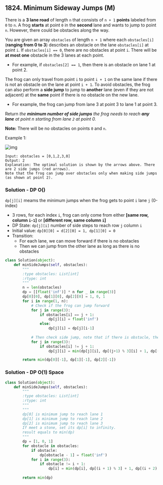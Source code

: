 ## 1824. Minimum Sideway Jumps (M)

There is a **3 lane road** of length `n` that consists of `n + 1` **points** labeled from `0` to `n`. A frog **starts** at point `0` in the **second** lane and wants to jump to point `n`. However, there could be obstacles along the way.

You are given an array `obstacles` of length `n + 1` where each `obstacles[i]` (**ranging from 0 to 3**) describes an obstacle on the lane `obstacles[i]` at point `i`. If `obstacles[i] == 0`, there are no obstacles at point `i`. There will be **at most one** obstacle in the 3 lanes at each point.

- For example, if `obstacles[2] == 1`, then there is an obstacle on lane 1 at point 2.

The frog can only travel from point `i` to point `i + 1` on the same lane if there is not an obstacle on the lane at point `i + 1`. To avoid obstacles, the frog can also perform a **side jump** to jump to **another** lane (even if they are not adjacent) at the **same** point if there is no obstacle on the new lane.

- For example, the frog can jump from lane 3 at point 3 to lane 1 at point 3.

Return *the **minimum number of side jumps** the frog needs to reach **any lane** at point n starting from lane `2` at point 0.*

**Note:** There will be no obstacles on points `0` and `n`.

Example 1:

![img](https://assets.leetcode.com/uploads/2021/03/25/ic234-q3-ex1.png)

```
Input: obstacles = [0,1,2,3,0]
Output: 2 
Explanation: The optimal solution is shown by the arrows above. There are 2 side jumps (red arrows).
Note that the frog can jump over obstacles only when making side jumps (as shown at point 2).
```



### Solution - DP O()

`dp[j][i]` meams the minimum jumps when the frog gets to point `i` lane `j` (0-index)

- 3 rows, for each index `i`, frog can only come from either **[same row, column `i-1`]** or **[different row, same column `i`]**
- DP State: `dp[j][i]` number of side steps to reach row `j` column `i`
- Initial value: `dp[0][0] = d[2][0] = 1, dp[1][0] = 0`
- Transition:
  - For each lane, we can move forward if there is no obstacles
  - Then we can jump from the other lane as long as there is no obstacles

```python
class Solution(object):
    def minSideJumps(self, obstacles):
        """
        :type obstacles: List[int]
        :rtype: int
        """
        n = len(obstacles)
        dp = [[float('inf')] * n for _ in range(3)]
        dp[0][0], dp[1][0], dp[2][0] = 1, 0, 1 
        for i in range(1, n):
            # Check if the frog can jump forward
            for j in range(3):
                if obstacles[i] == j + 1:
                    dp[j][i] = float('inf')
                else:
                    dp[j][i] = dp[j][i-1]
            
            # Then check side jump, note that if there is obstacle, the frog cannot jump to it
            for j in range(3):
                if obstacles[i] != j + 1:
                    dp[j][i] = min(dp[j][i], dp[(j+1) % 3][i] + 1, dp[(j+2) % 3][i] + 1)

        return min(dp[0][-1], dp[1][-1], dp[2][-1])
```



### Solution - DP O(1) Space

```python
class Solution(object):
    def minSideJumps(self, obstacles):
        """
        :type obstacles: List[int]
        :rtype: int
        """
        """
        dp[0] is minimum jump to reach lane 1
        dp[1] is minimum jump to reach lane 2
        dp[2] is minimum jump to reach lane 3
        If meet a stone, set its dp[i] to infinity.
        result equals to min(dp)
        """
        dp = [1, 0, 1]
        for obstacle in obstacles:
            if obstacle:
                dp[obstacle - 1] = float('inf')
            for i in range(3):
                if obstacle != i + 1:
                    dp[i] = min(dp[i], dp[(i + 1) % 3] + 1, dp[(i + 2) % 3] + 1)
            
        return min(dp)
```

